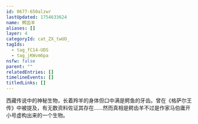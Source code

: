 ```yaml
---
id: 0677-650alzwr
lastUpdated: 1754633624
name: 鳄齿羊
aliases: []
layer: 4
categoryId: cat_ZX_twUO_
tagIds:
  - tag_fC14-UDS
  - tag_jKWvm6pa
nsfw: false
parent: ""
relatedEntries: []
timelineEvents: []
titledLinks: []
---
```


西藏传说中的神秘生物，长着羚羊的身体但口中满是鳄鱼的牙齿。曾在《格萨尔王传》中被提及，有无数资料佐证其存在……然而真相是鳄齿羊不过是作家马伯庸开小号虚构出来的一个生物。